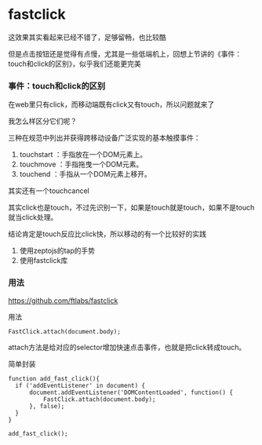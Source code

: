 # fastclick

这效果其实看起来已经不错了，足够留畅，也比较酷

但是点击按钮还是觉得有点慢，尤其是一些低端机上，回想上节讲的《事件：touch和click的区别》，似乎我们还能更完美

### 事件：touch和click的区别

在web里只有click，而移动端既有click又有touch，所以问题就来了

我怎么样区分它们呢？

三种在规范中列出并获得跨移动设备广泛实现的基本触摸事件：

1. touchstart ：手指放在一个DOM元素上。
1. touchmove ：手指拖曳一个DOM元素。
1. touchend ：手指从一个DOM元素上移开。

其实还有一个touchcancel

其实click也是touch，不过先识别一下，如果是touch就是touch，如果不是touch就当click处理。

结论肯定是touch反应比click快，所以移动的有一个比较好的实践

1. 使用zeptojs的tap的手势
1. 使用fastclick库

### 用法

https://github.com/ftlabs/fastclick

用法

```
FastClick.attach(document.body);
```

attach方法是给对应的selector增加快速点击事件，也就是把click转成touch。


简单封装

```
function add_fast_click(){
  if ('addEventListener' in document) {
      document.addEventListener('DOMContentLoaded', function() {
          FastClick.attach(document.body);
      }, false);
  }
}

add_fast_click();
```